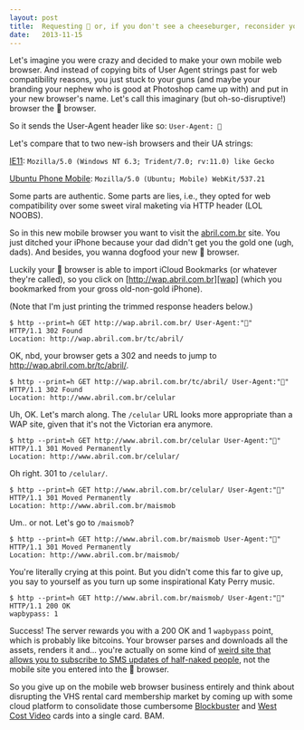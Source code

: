 ```yaml
---
layout: post
title:  Requesting 🍔 or, if you don't see a cheeseburger, reconsider your life's decisions.
date:   2013-11-15
---
```


Let's imagine you were crazy and decided to make your own mobile web browser. And instead of copying bits of User Agent strings past for web compatibility reasons, you just stuck to your guns (and maybe your branding your nephew who is good at Photoshop came up with) and put in your new browser's name. Let's call this imaginary (but oh-so-disruptive!) browser the 🍔 browser.

So it sends the User-Agent header like so: `User-Agent: 🍔`

Let's compare that to two new-ish browsers and their UA strings:

[IE11][IE11]: `Mozilla/5.0 (Windows NT 6.3; Trident/7.0; rv:11.0) like Gecko`

[Ubuntu Phone Mobile][ubu]: `Mozilla/5.0 (Ubuntu; Mobile) WebKit/537.21`

Some parts are authentic. Some parts are lies, i.e., they opted for web compatibility over some sweet viral maketing via HTTP header (LOL NOOBS).

So in this new mobile browser you want to visit the [abril.com.br][ab] site. You just ditched your iPhone because your dad didn't get you the gold one (ugh, dads). And besides, you wanna dogfood your new 🍔 browser.

Luckily your 🍔 browser is able to import iCloud Bookmarks (or whatever they're called), so you click on [http://wap.abril.com.br][wap] (which you bookmarked from your gross old-non-gold iPhone).

(Note that I'm just printing the trimmed response headers below.)


``` http
$ http --print=h GET http://wap.abril.com.br/ User-Agent:"🍔"
HTTP/1.1 302 Found
Location: http://wap.abril.com.br/tc/abril/
```

OK, nbd, your browser gets a 302 and needs to jump to http://wap.abril.com.br/tc/abril/.

``` http
$ http --print=h GET http://wap.abril.com.br/tc/abril/ User-Agent:"🍔"
HTTP/1.1 302 Found
Location: http://www.abril.com.br/celular
```

Uh, OK. Let's march along. The `/celular` URL looks more appropriate than a WAP site, given that it's not the Victorian era anymore.

``` http
$ http --print=h GET http://www.abril.com.br/celular User-Agent:"🍔"
HTTP/1.1 301 Moved Permanently
Location: http://www.abril.com.br/celular/
```

Oh right. 301 to `/celular/`.

``` http
$ http --print=h GET http://www.abril.com.br/celular/ User-Agent:"🍔"
HTTP/1.1 301 Moved Permanently
Location: http://www.abril.com.br/maismob
```

Um.. or not. Let's go to `/maismob`?

``` http
$ http --print=h GET http://www.abril.com.br/maismob User-Agent:"🍔"
HTTP/1.1 301 Moved Permanently
Location: http://www.abril.com.br/maismob/
```

You're literally crying at this point. But you didn't come this far to give up, you say to yourself as you turn up some inspirational Katy Perry music.

``` http
$ http --print=h GET http://www.abril.com.br/maismob/ User-Agent:"🍔"
HTTP/1.1 200 OK
wapbypass: 1
```

Success! The server rewards you with a 200 OK and 1 `wapbypass` point, which is probably like bitcoins. Your browser parses and downloads all the assets, renders it and... you're actually on some kind of [weird site that allows you to subscribe to SMS updates of half-naked people][maismob], not the mobile site you entered into the 🍔 browser.

So you give up on the mobile web browser business entirely and think about disrupting the VHS rental card membership market by coming up with some cloud platform to consolidate those cumbersome [Blockbuster][bb] and [West Cost Video][wc] cards into a single card. BAM.

[IE11]: http://blogs.msdn.com/b/ieinternals/archive/2013/09/21/internet-explorer-11-user-agent-string-ua-string-sniffing-compatibility-with-gecko-webkit.aspx
[ubu]: http://askubuntu.com/questions/372930/which-user-agent-string-does-the-web-browser-on-mobile-devices-have
[maismob]: http://www.abril.com.br/maismob/
[wc]: http://en.wikipedia.org/wiki/West_Coast_Video#2000s:_New_formats.2C_store_closures.2C_chain_defunct_and_independence_of_remaining_stores
[bb]: http://en.wikipedia.org/wiki/Blockbuster_LLC#Continued_decline_and_exit_from_the_retail_market
[wap]: http://wap.abril.com.br
[ab]: http://abril.com.br